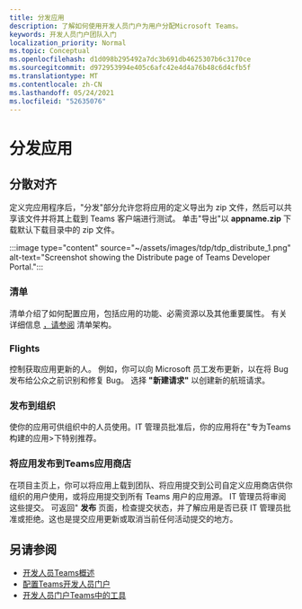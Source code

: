 ```yaml
---
title: 分发应用
description: 了解如何使用开发人员门户为用户分配Microsoft Teams。
keywords: 开发人员门户团队入门
localization_priority: Normal
ms.topic: Conceptual
ms.openlocfilehash: d1d098b295492a7dc3b691db4625307b6c3170ce
ms.sourcegitcommit: d972953994e405c6afc42e4d4a76b48c6d4cfb5f
ms.translationtype: MT
ms.contentlocale: zh-CN
ms.lasthandoff: 05/24/2021
ms.locfileid: "52635076"
---
```

# <a name="distribute-your-apps"></a>分发应用

## <a name="distribute"></a>分散对齐

定义完应用程序后，"分发"部分允许您将应用的定义导出为 zip 文件，然后可以共享该文件并将其上载到 Teams 客户端进行测试。 单击"导出"以 **appname.zip** 下载默认下载目录中的 zip 文件。

:::image type="content" source="~/assets/images/tdp/tdp_distribute_1.png" alt-text="Screenshot showing the Distribute page of Teams Developer Portal.":::

### <a name="manifest"></a>清单

清单介绍了如何配置应用，包括应用的功能、必需资源以及其他重要属性。 有关详细信息 [，请参阅](~/resources/schema/manifest-schema.md) 清单架构。

### <a name="flights"></a>Flights

控制获取应用更新的人。 例如，你可以向 Microsoft 员工发布更新，以在将 Bug 发布给公众之前识别和修复 Bug。 选择 **"新建请求"** 以创建新的航班请求。

### <a name="publish-to-org"></a>发布到组织

使你的应用可供组织中的人员使用。IT 管理员批准后，你的应用将在"专为Teams构建的应用>下特别推荐。

### <a name="publish-your-app-to-teams-store"></a>将应用发布到Teams应用商店

在项目主页上，你可以将应用上载到团队、将应用提交到公司自定义应用商店供你组织的用户使用，或将应用提交到所有 Teams 用户的应用源。 IT 管理员将审阅这些提交。 可返回" **发布** 页面，检查提交状态，并了解应用是否已获 IT 管理员批准或拒绝。这也是提交应用更新或取消当前任何活动提交的地方。

## <a name="see-also"></a>另请参阅

* [开发人员Teams概述](~/concepts/build-and-test/teams-developer-portal.md)
* [配置Teams开发人员门户](~/concepts/tdp-configuration.md)
* [开发人员门户Teams中的工具](~/concepts/tdp-tools.md)